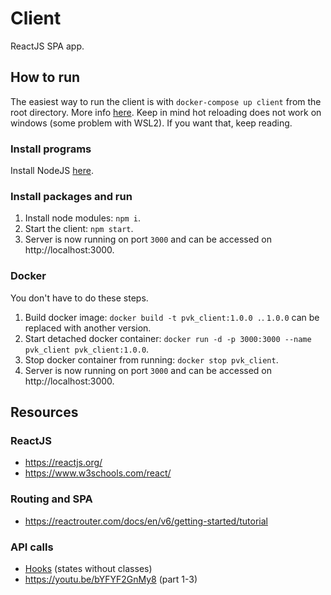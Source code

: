 # Client
ReactJS SPA app.

## How to run
The easiest way to run the client is with `docker-compose up client` from the root directory. More info [here](/README.md). Keep in mind hot reloading does not work on windows (some problem with WSL2). If you want that, keep reading.

### Install programs
Install NodeJS [here](https://nodejs.org/en/).

### Install packages and run
1. Install node modules: `npm i`.
1. Start the client: `npm start`.
1. Server is now running on port `3000` and can be accessed on http://localhost:3000.

### Docker
You don't have to do these steps.

1. Build docker image: `docker build -t pvk_client:1.0.0 .`. `1.0.0` can be replaced with another version.
1. Start detached docker container: `docker run -d -p 3000:3000 --name pvk_client pvk_client:1.0.0`.
1. Stop docker container from running: `docker stop pvk_client`.
1. Server is now running on port `3000` and can be accessed on http://localhost:3000.

## Resources
### ReactJS
* https://reactjs.org/
* https://www.w3schools.com/react/

### Routing and SPA
* https://reactrouter.com/docs/en/v6/getting-started/tutorial

### API calls
* [Hooks](https://reactjs.org/docs/hooks-intro.html) (states without classes)
* https://youtu.be/bYFYF2GnMy8 (part 1-3)
